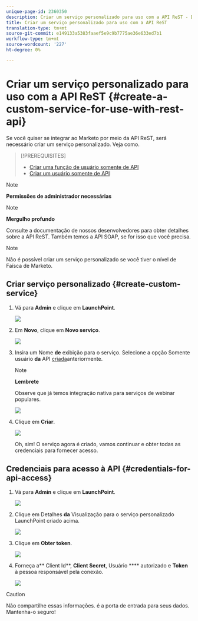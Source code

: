 ```yaml
---
unique-page-id: 2360350
description: Criar um serviço personalizado para uso com a API ReST - Documentos do Marketing Cloud - Documentação do produto
title: Criar um serviço personalizado para uso com a API ReST
translation-type: tm+mt
source-git-commit: e149133a5383faaef5e9c9b7775ae36e633ed7b1
workflow-type: tm+mt
source-wordcount: '227'
ht-degree: 0%

---
```



# Criar um serviço personalizado para uso com a API ReST {#create-a-custom-service-for-use-with-rest-api}

Se você quiser se integrar ao Marketo por meio da API ReST, será necessário criar um serviço personalizado. Veja como.

>[!PREREQUISITES]
>
>* [Criar uma função de usuário somente de API](../../../product-docs/administration/users-and-roles/create-an-api-only-user-role.md)
>* [Criar um usuário somente de API](../../../product-docs/administration/users-and-roles/create-an-api-only-user.md)

>



>[!NOTE]
>
>**Permissões de administrador necessárias**

>[!NOTE]
>
>**Mergulho profundo**
>
>Consulte a documentação de nossos desenvolvedores para obter detalhes sobre a API [](http://developers.marketo.com/documentation/rest/)ReST. Também temos a API [](http://developers.marketo.com/documentation/soap/) SOAP, se for isso que você precisa.

>[!NOTE]
>
>Não é possível criar um serviço personalizado se você tiver o nível de Faísca de Marketo.

## Criar serviço personalizado {#create-custom-service}

1. Vá para **Admin** e clique em **LaunchPoint**.

   ![](assets/image2014-9-19-10-3a38-3a15.png)

1. Em **Novo**, clique em **Novo serviço**.

   ![](assets/image2014-9-19-10-3a38-3a22.png)

1. Insira um Nome **de** exibição para o serviço. Selecione a opção Somente usuário **da** API [criada](../../../product-docs/administration/users-and-roles/create-an-api-only-user.md)anteriormente.

   >[!NOTE]
   >
   >**Lembrete**
   >
   >Observe que já temos integração nativa para serviços de webinar populares.

   ![](assets/image2014-9-19-10-3a38-3a32.png)

1. Clique em **Criar**.

   ![](assets/image2014-9-19-10-3a39-3a28.png)

   Oh, sim! O serviço agora é criado, vamos continuar e obter todas as credenciais para fornecer acesso.

## Credenciais para acesso à API {#credentials-for-api-access}

1. Vá para **Admin** e clique em **LaunchPoint**.

   ![](assets/image2014-9-19-10-3a42-3a11.png)

1. Clique em Detalhes **da** Visualização para o serviço personalizado LaunchPoint criado acima.

   ![](assets/image2014-9-19-10-3a42-3a16.png)

1. Clique em **Obter token**.

   ![](assets/image2014-9-19-10-3a42-3a24.png)

1. Forneça a** Client Id**, **Client Secret**, Usuário **** autorizado e **Token** à pessoa responsável pela conexão.

   ![](assets/image2014-9-19-10-3a42-3a38.png)

>[!CAUTION]
>
>Não compartilhe essas informações. é a porta de entrada para seus dados. Mantenha-o seguro!

